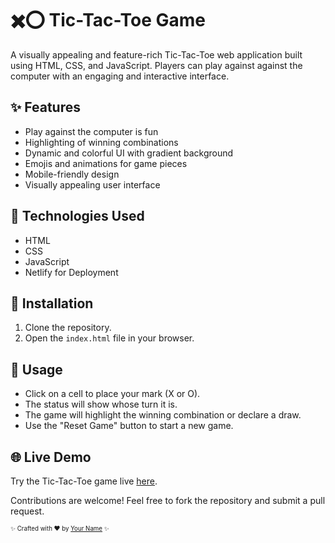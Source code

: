 # ✖️⭕ Tic-Tac-Toe Game

A visually appealing and feature-rich Tic-Tac-Toe web application built using HTML, CSS, and JavaScript.
Players can play against against the computer with an engaging and interactive interface.

## ✨ Features
- Play against the computer is fun
- Highlighting of winning combinations
- Dynamic and colorful UI with gradient background
- Emojis and animations for game pieces
- Mobile-friendly design
- Visually appealing user interface

## 🚀 Technologies Used
- HTML
- CSS 
- JavaScript 
- Netlify for Deployment

## 📝 Installation
1. Clone the repository.
2. Open the `index.html` file in your browser.

## 🌟 Usage
- Click on a cell to place your mark (X or O).
- The status will show whose turn it is.
- The game will highlight the winning combination or declare a draw.
- Use the "Reset Game" button to start a new game.

## 🌐 Live Demo
Try the Tic-Tac-Toe game live [here](https://x-tic-tac-toe.netlify.app/).

Contributions are welcome! Feel free to fork the repository and submit a pull request.

<sub><sup>✨ Crafted with ❤️ by [Your Name](https://github.com/YourGitHubProfile) ✨</sup></sub>
